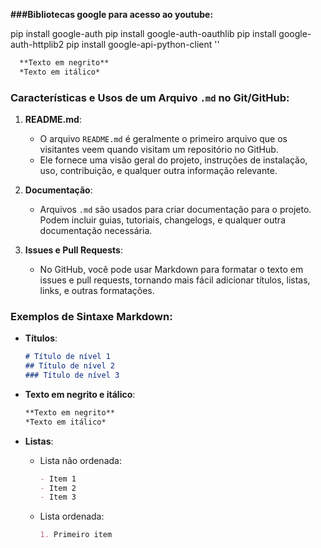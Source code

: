 **###Bibliotecas google para acesso ao youtube:**


pip install google-auth 
pip install google-auth-oauthlib 
pip install google-auth-httplib2 
pip install google-api-python-client
''

```markdown
  **Texto em negrito**
  *Texto em itálico*
  ```

### Características e Usos de um Arquivo `.md` no Git/GitHub:

1. **README.md**:
   - O arquivo `README.md` é geralmente o primeiro arquivo que os visitantes veem quando visitam um repositório no GitHub.
   - Ele fornece uma visão geral do projeto, instruções de instalação, uso, contribuição, e qualquer outra informação relevante.

2. **Documentação**:
   - Arquivos `.md` são usados para criar documentação para o projeto. Podem incluir guias, tutoriais, changelogs, e qualquer outra documentação necessária.

3. **Issues e Pull Requests**:
   - No GitHub, você pode usar Markdown para formatar o texto em issues e pull requests, tornando mais fácil adicionar títulos, listas, links, e outras formatações.

### Exemplos de Sintaxe Markdown:

- **Títulos**:
  ```markdown
  # Título de nível 1
  ## Título de nível 2
  ### Título de nível 3
  ```

- **Texto em negrito e itálico**:
  ```markdown
  **Texto em negrito**
  *Texto em itálico*
  ```

- **Listas**:
  - Lista não ordenada:
    ```markdown
    - Item 1
    - Item 2
    - Item 3
    ```
  - Lista ordenada:
    ```markdown
    1. Primeiro item
